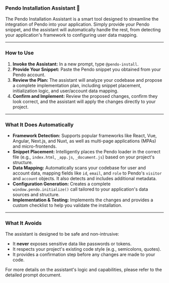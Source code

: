 ### Pendo Installation Assistant 🤖

The Pendo Installation Assistant is a smart tool designed to streamline the integration of Pendo into your application. Simply provide your Pendo snippet, and the assistant will automatically handle the rest, from detecting your application's framework to configuring user data mapping.

---

### How to Use

1.  **Invoke the Assistant:** In a new prompt, type `@pendo-install`.
2.  **Provide Your Snippet:** Paste the Pendo snippet you obtained from your Pendo account.
3.  **Review the Plan:** The assistant will analyze your codebase and propose a complete implementation plan, including snippet placement, initialization logic, and user/account data mapping.
4.  **Confirm and Implement:** Review the proposed changes, confirm they look correct, and the assistant will apply the changes directly to your project.

---

### What It Does Automatically

* **Framework Detection:** Supports popular frameworks like React, Vue, Angular, Next.js, and Nuxt, as well as multi-page applications (MPAs) and micro-frontends.
* **Snippet Placement:** Intelligently places the Pendo loader in the correct file (e.g., `index.html`, `_app.js`, `_document.js`) based on your project's structure.
* **Data Mapping:** Automatically scans your codebase for user and account data, mapping fields like `id`, `email`, and `role` to Pendo's `visitor` and `account` objects. It also detects and includes additional metadata.
* **Configuration Generation:** Creates a complete `window.pendo.initialize()` call tailored to your application's data sources and structure.
* **Implementation & Testing:** Implements the changes and provides a custom checklist to help you validate the installation.

---

### What It Avoids

The assistant is designed to be safe and non-intrusive:

* It **never** exposes sensitive data like passwords or tokens.
* It respects your project's existing code style (e.g., semicolons, quotes).
* It provides a confirmation step before any changes are made to your code.

For more details on the assistant's logic and capabilities, please refer to the detailed prompt document.
